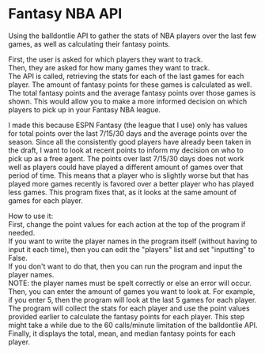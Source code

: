# Fantasy NBA API
Using the balldontlie API to gather the stats of NBA players over the last few games, as well as calculating their fantasy points.

First, the user is asked for which players they want to track. <br> Then, they are asked for how many games they want to track. <br>
The API is called, retrieving the stats for each of the last games for each player. The amount of fantasy points for these games is calculated as well. <br>
The total fantasy points and the average fantasy points over those games is shown. This would allow you to make a more informed decision on which players to pick up in your Fantasy NBA league. <br>

I made this because ESPN Fantasy (the league that I use) only has values for total points over the last 7/15/30 days and the average points over the season. Since all the consistently good players have already been taken in the draft, I want to look at recent points to inform my decision on who to pick up as a free agent. The points over last 7/15/30 days does not work well as players could have played a different amount of games over that period of time. This means that a player who is slightly worse but that has played more games recently is favored over a better player who has played less games. This program fixes that, as it looks at the same amount of games for each player.

How to use it: <br>
First, change the point values for each action at the top of the program if needed. <br>
If you want to write the player names in the program itself (without having to input it each time), then you can edit the "players" list and set "inputting" to False. <br>
If you don't want to do that, then you can run the program and input the player names. <br>
NOTE: the player names must be spelt correctly or else an error will occur. <br>
Then, you can enter the amount of games you want to look at. For example, if you enter 5, then the program will look at the last 5 games for each player. <br>
The program will collect the stats for each player and use the point values provided earlier to calculate the fantasy points for each player. This step might take a while due to the 60 calls/minute limitation of the balldontlie API. <br>
Finally, it displays the total, mean, and median fantasy points for each player. <br>
